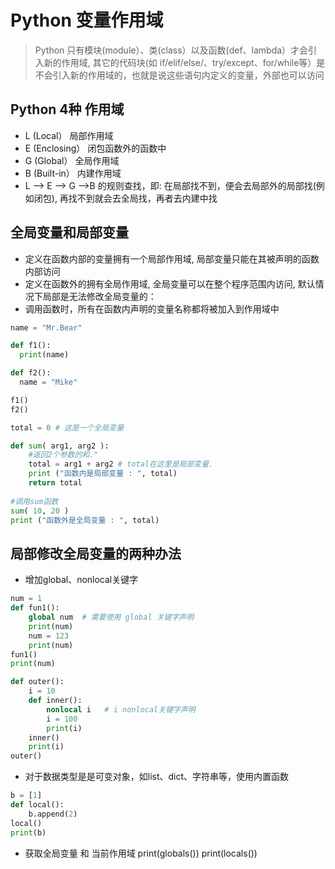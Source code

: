 # Python 变量作用域
> Python 只有模块(module）、类(class）以及函数(def、lambda）才会引入新的作用域, 其它的代码块(如 if/elif/else/、try/except、for/while等）是不会引入新的作用域的，也就是说这些语句内定义的变量，外部也可以访问

## Python 4种 作用域  

* L (Local） 局部作用域
* E (Enclosing） 闭包函数外的函数中
* G (Global） 全局作用域
* B (Built-in） 内建作用域
* L –> E –> G –>B 的规则查找，即: 在局部找不到，便会去局部外的局部找(例如闭包), 再找不到就会去全局找，再者去内建中找



## 全局变量和局部变量

*  定义在函数内部的变量拥有一个局部作用域, 局部变量只能在其被声明的函数内部访问
*  定义在函数外的拥有全局作用域, 全局变量可以在整个程序范围内访问, 默认情况下局部是无法修改全局变量的：
*  调用函数时，所有在函数内声明的变量名称都将被加入到作用域中

```python
name = "Mr.Bear"

def f1():
  print(name)

def f2():
  name = "Mike"

f1()
f2()
```

```python
total = 0 # 这是一个全局变量

def sum( arg1, arg2 ):
    #返回2个参数的和."
    total = arg1 + arg2 # total在这里是局部变量.
    print ("函数内是局部变量 : ", total)
    return total
 
#调用sum函数
sum( 10, 20 )
print ("函数外是全局变量 : ", total)
```

## 局部修改全局变量的两种办法

* 增加global、nonlocal关键字
```python
num = 1
def fun1():
    global num  # 需要使用 global 关键字声明
    print(num) 
    num = 123
    print(num)
fun1()
print(num)

def outer():
    i = 10
    def inner():
        nonlocal i   # i nonlocal关键字声明
        i = 100
        print(i)
    inner()
    print(i)
outer()

```

* 对于数据类型是是可变对象，如list、dict、字符串等，使用内置函数

```python
b = [1]
def local():
    b.append(2)
local()
print(b)
```

* 获取全局变量 和 当前作用域
print(globals())
print(locals())